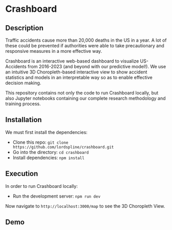 # Crashboard

## Description

Traffic accidents cause more than 20,000 deaths in the US in a year. A lot of these could be prevented if authorities were able to take precautionary and responsive measures in a more effective way.

Crashboard is an interactive web-based dashboard to visualize US-Accidents from 2016-2023 (and beyond with our predictive model!). We use an intuitive 3D Choropleth-based interactive view to show accident statistics and models in an interpretable way so as to enable effective decision making.

This repository contains not only the code to run Crashboard locally, but also Jupyter notebooks containing our complete research methodology and training process.

## Installation

We must first install the dependencies: 

- Clone this repo: ```git clone https://github.com/lordspline/crashboard.git```
- Go into the directory: ```cd crashboard```
- Install dependencies: ```npm install```

## Execution

In order to run Crashboard locally:

- Run the development server: ```npm run dev```

Now navigate to ```http://localhost:3000/map``` to see the 3D Choropleth View.

## Demo
